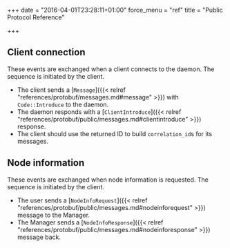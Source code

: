 +++
date = "2016-04-01T23:28:11+01:00"
force_menu = "ref"
title = "Public Protocol Reference"

+++


Client connection
-----------------
These events are exchanged when a client connects to the daemon.
The sequence is initiated by the client.

  * The client sends a
    [`Message`]({{< relref "references/protobuf/messages.md#message" >}})
    with `Code::Introduce` to the daemon.
  * The daemon responds with a
    [`ClientIntroduce`]({{< relref "references/protobuf/public/messages.md#clientintroduce" >}})
    response.
  * The client should use the returned ID to build `correlation_id`s for its messages.


Node information
----------------
These events are exchanged when node information is requested.
The sequence is initiated by the client.

  * The user sends a
    [`NodeInfoRequest`]({{< relref "references/protobuf/public/messages.md#nodeinforequest" >}})
    message to the Manager.
  * The Manager sends a
    [`NodeInfoResponse`]({{< relref "references/protobuf/public/messages.md#nodeinforesponse" >}})
    message back.
